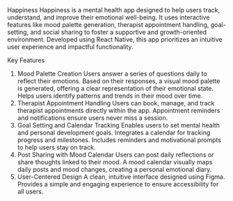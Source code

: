Happiness
Happiness is a mental health app designed to help users track, understand, and improve their emotional well-being. It uses interactive features like mood palette generation, therapist appointment handling, goal-setting, and social sharing to foster a supportive and growth-oriented environment. Developed using React Native, this app prioritizes an intuitive user experience and impactful functionality.

Key Features
1. Mood Palette Creation
Users answer a series of questions daily to reflect their emotions.
Based on their responses, a visual mood palette is generated, offering a clear representation of their emotional state.
Helps users identify patterns and trends in their mood over time.
2. Therapist Appointment Handling
Users can book, manage, and track therapist appointments directly within the app.
Appointment reminders and notifications ensure users never miss a session.
3. Goal Setting and Calendar Tracking
Enables users to set mental health and personal development goals.
Integrates a calendar for tracking progress and milestones.
Includes reminders and motivational prompts to help users stay on track.
4. Post Sharing with Mood Calendar
Users can post daily reflections or share thoughts linked to their mood.
A mood calendar visually maps daily posts and mood changes, creating a personal emotional diary.
5. User-Centered Design
A clean, intuitive interface designed using Figma.
Provides a simple and engaging experience to ensure accessibility for all users.
